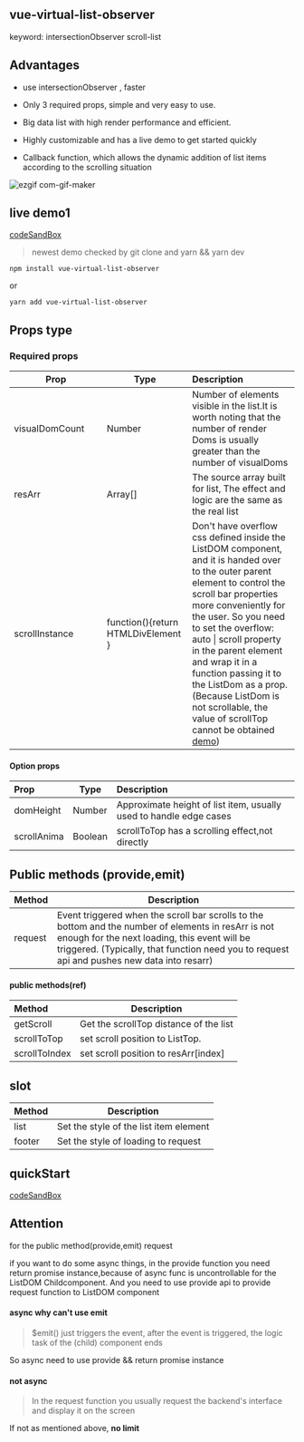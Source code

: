 ## vue-virtual-list-observer

keyword: intersectionObserver scroll-list

## Advantages

* use intersectionObserver , faster 

* Only 3 required props, simple and very easy to use.

* Big data list with high render performance and efficient.

* Highly customizable and has a live demo to get started quickly

* Callback function, which allows the dynamic addition of list items according to the scrolling situation



![ezgif com-gif-maker](https://user-images.githubusercontent.com/68687740/164702061-80e813e4-232b-4345-a2d3-00fe61ab019a.gif)

## live demo1

[codeSandBox](https://codesandbox.io/s/goofy-easley-wywn69)  

> newest demo checked by git clone and yarn && yarn dev

```
npm install vue-virtual-list-observer 
```

or

```
yarn add vue-virtual-list-observer
```

## Props type

### Required props

| **&nbsp;&nbsp;&nbsp;&nbsp;&nbsp;&nbsp;&nbsp;&nbsp;&nbsp;&nbsp;&nbsp;&nbsp;&nbsp;Prop&nbsp;&nbsp;&nbsp;&nbsp;&nbsp;&nbsp;&nbsp;&nbsp;&nbsp;&nbsp;&nbsp;&nbsp;&nbsp;** | **Type**                                     | **Description**                                              |
| :----------------------------------------------------------- | -------------------------------------------- | :----------------------------------------------------------- |
| visualDomCount                                               | Number                                       | Number of elements visible in the list.It is worth noting that the number of render Doms is usually greater than the number of visualDoms |
| resArr                                                       | Array[]                                      | The source array built for list, The effect and logic are the same as the real list |
| scrollInstance                                               | function(){return HTMLDivElement           } | Don't have overflow css defined inside the ListDOM component, and it is handed over to the outer parent element to control the scroll bar properties more conveniently for the user.         So you need to set the overflow: auto \| scroll property in the parent element and wrap it in a function passing it to the ListDom as a prop. (Because  ListDom is not scrollable, the value of scrollTop cannot be obtained [demo](https://codesandbox.io/s/xenodochial-rain-ujg47n)) |

#### Option props

| **Prop**    | **Type** | **Description**                                              |
| :---------- | -------- | :----------------------------------------------------------- |
| domHeight   | Number   | Approximate height of list item, usually used to handle edge cases |
| scrollAnima | Boolean  | scrollToTop has a scrolling effect,not directly              |





## Public methods (provide,emit)

| Method  | Description                                                  |
| :------ | ------------------------------------------------------------ |
| request | Event triggered when the scroll bar scrolls to the bottom and the number of elements in resArr is not enough for the next loading, this event will be triggered.  (Typically, that function need you to request api and pushes new data into resarr) |



#### public methods(ref)

| Method        | Description                            |
| :------------ | -------------------------------------- |
| getScroll     | Get the scrollTop distance of the list |
| scrollToTop   | set scroll position to ListTop.        |
| scrollToIndex | set scroll position to  resArr[index]  |



## slot

| Method | Description                            |
| :----- | -------------------------------------- |
| list   | Set the style of the list item element |
| footer | Set the style of loading to request    |





## quickStart

[codeSandBox](https://codesandbox.io/s/goofy-easley-wywn69)


## Attention 

for the public method(provide,emit)  request

if you want to do some async things, in the provide function you need return promise instance,because of async func is uncontrollable for the ListDOM Childcomponent. And you need to use provide api to provide request function to ListDOM component

#### async why can't use emit

> $emit() just triggers the event, after the event is triggered, the logic task of the (child) component ends

So async need to use provide && return promise instance


#### not async

> In the request function you usually request the backend's interface and display it on the screen

If not as mentioned above, __no limit__